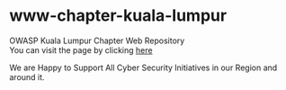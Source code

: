 # www-chapter-kuala-lumpur

OWASP Kuala Lumpur Chapter Web Repository <br />
You can visit the page by clicking [here](https://owasp.org/www-chapter-kuala-lumpur/)

We are Happy to Support All Cyber Security Initiatives in our Region and around it.
